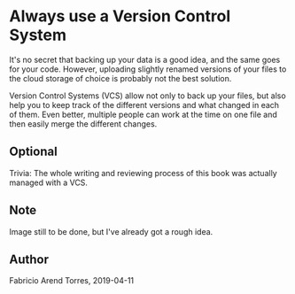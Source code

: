 # Always use a Version Control System

It's no secret that backing up your data is a good idea, and the same goes for your code. 
However, uploading slightly renamed versions of your files to the cloud storage of choice is probably not the best solution. 

Version Control Systems (VCS) allow not only to back up your files, 
but also help you to keep track of the different versions and what changed in each of them. 
Even better, multiple people can work at the time on one file and then easily merge the different changes.

## Optional
Trivia: The whole writing and reviewing process of this book was actually managed with a VCS.

## Note
Image still to be done, but I've already got a rough idea. 

## Author
Fabricio Arend Torres, 2019-04-11
